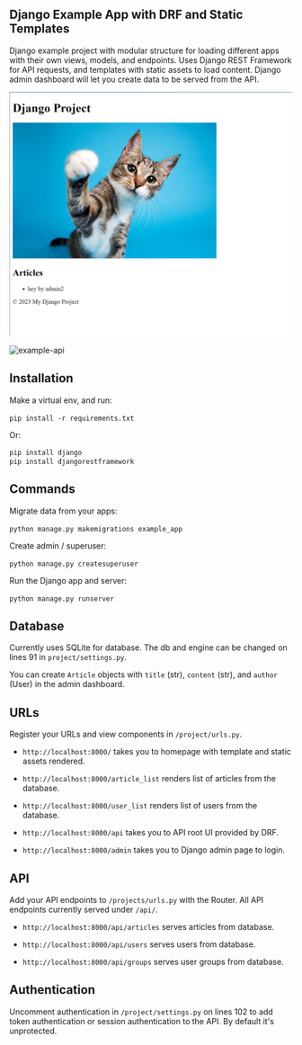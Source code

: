 ## Django Example App with DRF and Static Templates

Django example project with modular structure for loading different apps with their own views, models, and endpoints. Uses Django REST Framework for API requests, and templates with static assets to load content. Django admin dashboard will let you create data to be served from the API.

![example-page](screenshots/django-articles.png)

![example-api](screenshots/django-api.png)

## Installation

Make a virtual env, and run:

`pip install -r requirements.txt`

Or:

```
pip install django
pip install djangorestframework
```

## Commands

Migrate data from your apps:

`python manage.py makemigrations example_app`

Create admin / superuser:

`python manage.py createsuperuser`

Run the Django app and server:

`python manage.py runserver`

## Database

Currently uses SQLite for database. The db and engine can be changed on lines 91 in `project/settings.py`.

You can create `Article` objects with `title` (str), `content` (str), and `author` (User) in the admin dashboard.

## URLs

Register your URLs and view components in `/project/urls.py`.

- `http://localhost:8000/` takes you to homepage with template and static assets rendered.

- `http://localhost:8000/article_list` renders list of articles from the database.

- `http://localhost:8000/user_list` renders list of users from the database.

- `http://localhost:8000/api` takes you to API root UI provided by DRF.

- `http://localhost:8000/admin` takes you to Django admin page to login.

## API

Add your API endpoints to `/projects/urls.py` with the Router. All API endpoints currently served under `/api/`.

- `http://localhost:8000/api/articles` serves articles from database.

- `http://localhost:8000/api/users` serves users from database.

- `http://localhost:8000/api/groups` serves user groups from database.

## Authentication

Uncomment authentication in `/project/settings.py` on lines 102 to add token authentication or session authentication to the API. By default it's unprotected.